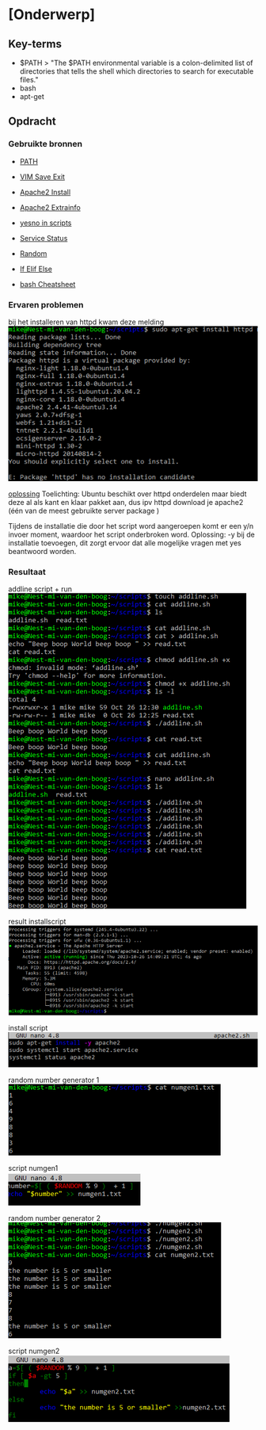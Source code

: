 # [Onderwerp]


## Key-terms
- $PATH > "The $PATH environmental variable is a colon-delimited list of directories that tells the shell which directories to search for executable files."
- bash
- apt-get


## Opdracht
### Gebruikte bronnen

- [PATH](https://phoenixnap.com/kb/linux-add-to-path#:~:text=PATH%20is%20an%20environment%20variable,command%20without%20specifying%20a%20path.)
- [VIM Save Exit](https://www.cyberciti.biz/faq/linux-unix-vim-save-and-quit-command/)

- [Apache2 Install](https://mkyong.com/apache/how-to-install-apache-http-server-in-ubuntu/)

- [Apache2 Extrainfo](https://www.cyberciti.biz/faq/linux-install-and-start-apache-httpd/)

- [yesno in scripts](https://askubuntu.com/questions/805067/is-there-a-way-to-force-yes-to-any-prompts-when-installing-from-apt-get-from)

- [Service Status](https://www.cyberciti.biz/faq/systemd-systemctl-view-status-of-a-service-on-linux/)

- [Random](https://www.baeldung.com/linux/random-numbers)

- [If Elif Else](https://www.tutorialspoint.com/unix/if-elif-statement.htm)

- [bash Cheatsheet](https://devhints.io/bash)

### Ervaren problemen
bij het installeren van httpd kwam deze melding
![Probleem](../00_includes/w1_processes_prob1.PNG) 

[oplossing](https://stackoverflow.com/questions/26865161/unable-to-install-httpd-on-digitalocean) Toelichting: Ubuntu beschikt over httpd onderdelen maar biedt deze al als kant en klaar pakket aan, dus ipv httpd download je apache2 (één van de meest gebruikte server package )

Tijdens de installatie die door het script word aangeroepen komt er een y/n invoer moment, waardoor het script onderbroken word. Oplossing: -y bij de installatie toevoegen, dit zorgt ervoor dat alle mogelijke vragen met yes beantwoord worden.

### Resultaat

addline script + run    
![addline](../00_includes/w1_bashscripts_textscript.PNG)

result installscript    
![Alt text](../00_includes/w1_bashscripts_httpdinstalloutput.PNG) 

install script  
 ![Alt text](../00_includes/w1_bashscripts_httpdinstallScript.PNG)

random number generator 1   
![numgen1cat](../00_includes/w1_bashscripts_ramnrgen1textfile.PNG) 

script numgen1  
![scriptnumgen1](../00_includes/w1_bashscripts_ramnrgen1script.PNG)

random number generator 2   
![numgen2cat](../00_includes/w1_bashscripts_ramnrgen2output.PNG) 

script numgen2  
![scriptnumgen2](../00_includes/w1_bashscripts_ramnrgen2script.PNG) 

